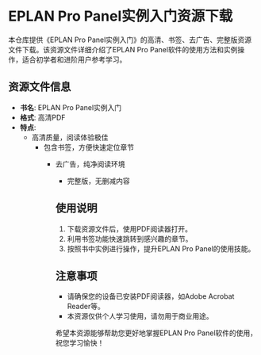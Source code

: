 # EPLAN Pro Panel实例入门资源下载

本仓库提供《EPLAN Pro Panel实例入门》的高清、书签、去广告、完整版资源文件下载。该资源文件详细介绍了EPLAN Pro Panel软件的使用方法和实例操作，适合初学者和进阶用户参考学习。

## 资源文件信息

- **书名**: EPLAN Pro Panel实例入门
- **格式**: 高清PDF
- **特点**: 
  - 高清质量，阅读体验极佳
    - 包含书签，方便快速定位章节
      - 去广告，纯净阅读环境
        - 完整版，无删减内容

        ## 使用说明

        1. 下载资源文件后，使用PDF阅读器打开。
        2. 利用书签功能快速跳转到感兴趣的章节。
        3. 按照书中实例进行操作，提升EPLAN Pro Panel的使用技能。

        ## 注意事项

        - 请确保您的设备已安装PDF阅读器，如Adobe Acrobat Reader等。
        - 本资源仅供个人学习使用，请勿用于商业用途。

        希望本资源能够帮助您更好地掌握EPLAN Pro Panel软件的使用，祝您学习愉快！
